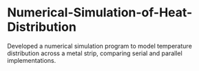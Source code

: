 # Numerical-Simulation-of-Heat-Distribution
Developed a numerical simulation program to model temperature distribution across a metal strip, comparing serial and parallel implementations.
